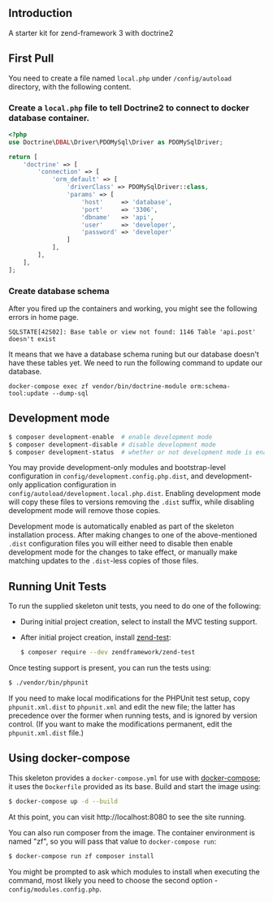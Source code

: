 ## Introduction

A starter kit for zend-framework 3 with doctrine2

## First Pull

You need to create a file named `local.php` under `/config/autoload` directory, with the following content.

### Create a `local.php` file to tell Doctrine2 to connect to docker database container.
```php
<?php
use Doctrine\DBAL\Driver\PDOMySql\Driver as PDOMySqlDriver;

return [
    'doctrine' => [
        'connection' => [
            'orm_default' => [
                'driverClass' => PDOMySqlDriver::class,
                'params' => [
                    'host'     => 'database',
                    'port'     => '3306',
                    'dbname'   => 'api',
                    'user'     => 'developer',
                    'password' => 'developer'
                ]
            ],            
        ],        
    ],
];
```

### Create database schema

After you fired up the containers and working, you might see the following errors in home page.

`SQLSTATE[42S02]: Base table or view not found: 1146 Table 'api.post' doesn't exist`

It means that we have a database schema runing but our database doesn't have these tables yet. We need to run the following command to update our database.

`docker-compose exec zf vendor/bin/doctrine-module orm:schema-tool:update --dump-sql`

## Development mode


```bash
$ composer development-enable  # enable development mode
$ composer development-disable # disable development mode
$ composer development-status  # whether or not development mode is enabled
```

You may provide development-only modules and bootstrap-level configuration in
`config/development.config.php.dist`, and development-only application
configuration in `config/autoload/development.local.php.dist`. Enabling
development mode will copy these files to versions removing the `.dist` suffix,
while disabling development mode will remove those copies.

Development mode is automatically enabled as part of the skeleton installation process. 
After making changes to one of the above-mentioned `.dist` configuration files you will
either need to disable then enable development mode for the changes to take effect,
or manually make matching updates to the `.dist`-less copies of those files.

## Running Unit Tests

To run the supplied skeleton unit tests, you need to do one of the following:

- During initial project creation, select to install the MVC testing support.
- After initial project creation, install [zend-test](https://zendframework.github.io/zend-test/):

  ```bash
  $ composer require --dev zendframework/zend-test
  ```

Once testing support is present, you can run the tests using:

```bash
$ ./vendor/bin/phpunit
```

If you need to make local modifications for the PHPUnit test setup, copy
`phpunit.xml.dist` to `phpunit.xml` and edit the new file; the latter has
precedence over the former when running tests, and is ignored by version
control. (If you want to make the modifications permanent, edit the
`phpunit.xml.dist` file.)

## Using docker-compose

This skeleton provides a `docker-compose.yml` for use with
[docker-compose](https://docs.docker.com/compose/); it
uses the `Dockerfile` provided as its base. Build and start the image using:

```bash
$ docker-compose up -d --build
```

At this point, you can visit http://localhost:8080 to see the site running.

You can also run composer from the image. The container environment is named
"zf", so you will pass that value to `docker-compose run`:

```bash
$ docker-compose run zf composer install
```

You might be prompted to ask which modules to install when executing the command, most likely you need to choose the second option - `config/modules.config.php`.
